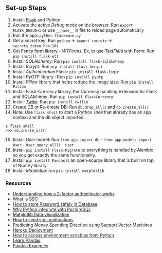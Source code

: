 ## Set-up Steps

1. Install [Flask](https://flask.palletsprojects.com/en/2.2.x/quickstart/) and Python
2. Activate the active _Debug_ mode on the browser: Run `export FLASK_DEBUG=1` or use `__name__` in file to reload page automatically
3. Run the app: `python flaskmain.py`
4. Get a _secret_ key: Run `python` -> `import secrets` -> `secrets.token_hex(16)`
5. Get Fancy form library - _WTForms_. Ex, to use _TextField_ with Form: Run `pip install flask-wtf`
6. Install _SQLAlchemy_: Run `pip install flask-sqlalchemy`
7. Install _Bcrypt_: Run `pip install flask-bcrypt`
8. Install _Authentication_ Flask: `pip install flask-login`
9. Install _PyOTP_ library : Run `pip install pyotp`
10. Install _Pillow_ library that helps reduce the image size: Run `pip install Pillow`
11. Install _Flask-Currency_ library, the Currency handling extension for Flask and SQLAlchemy: Run `pip install FlaskCurrency`
12. Install [_Twilio_](https://www.twilio.com/docs/sms/quickstart/python): Run `pip install twilio`
13. Create DB or Re-create DB: Run `db.drop_all()` and `db.create_all()`
14. Note: Use `flask shell` to start a Python shell that already has an app context and the db object imported.

```
$ flask shell
>>> db.create_all()
```

15. Install _User_ model: Run `from app import db` - `from app.models import User` - `User.query.all()` - `user`
16. Install `pip install Flask-Migrate` to everything is handled by Alembic so you get exactly the same functionality.
17. Install `pip install Pandas` is an open-source library that is built on top of NumPy library.
18. Install _Matplotlib_: run `pip install matplotlib`

### Resources

- [Understanding how a 2-factor authenticator works](https://blog.bytebytego.com/p/ep-16-design-google-placesyelp-also)
- [What is SSO](https://blog.bytebytego.com/p/what-is-sso-episode-7)
- [How to store Password safely in Database](https://www.youtube.com/watch?v=zt8Cocdy15c)
- [Why Python integrate with PostgreSQL](https://blog.bytebytego.com/p/ep30-why-is-postgresql-the-most-loved)
- [Matplotlib Data visualization](https://www.youtube.com/watch?v=UO98lJQ3QGI)
- [How to send sms notifications](https://www.twilio.com/blog/sms-transaction-notifications-transferwise-twilio-python)
- [Predicting Money Spending Direction using Support Vector Machines](https://jakevdp.github.io/PythonDataScienceHandbook/05.07-support-vector-machines.html)
- [Heroku Deployment](https://www.youtube.com/watch?v=6DI_7Zja8Zc&t=613s)
- [How to access environment variables from Python](https://www.twilio.com/blog/environment-variables-python)
- [Learn Pandas](https://sparkbyexamples.com/pandas/pandas-check-column-contains-a-value-in-dataframe/)
- [Pandas Examples](https://www.statology.org/pandas-sum-column-with-condition/)
